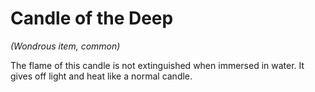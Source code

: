 # Candle of the Deep
*(Wondrous item, common)*

The flame of this candle is not extinguished when immersed in water. It gives off light and heat like a normal candle.
